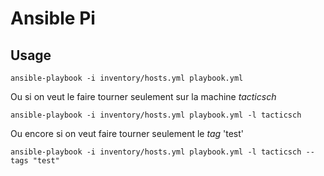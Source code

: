 # Ansible Pi


## Usage

`ansible-playbook -i inventory/hosts.yml playbook.yml`


Ou si on veut le faire tourner seulement sur la machine *tacticsch*

```
ansible-playbook -i inventory/hosts.yml playbook.yml -l tacticsch
```

Ou encore si on veut faire tourner seulement le *tag* 'test'

```
ansible-playbook -i inventory/hosts.yml playbook.yml -l tacticsch --tags "test"
```

